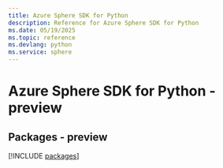 ```yaml
---
title: Azure Sphere SDK for Python
description: Reference for Azure Sphere SDK for Python
ms.date: 05/19/2025
ms.topic: reference
ms.devlang: python
ms.service: sphere
---
```

# Azure Sphere SDK for Python - preview
## Packages - preview
[!INCLUDE [packages](sphere-index.md)]